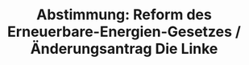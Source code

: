 ---
abstimmung:
  abstimmung: 2
  bundestagssitzung: 44
  datum: 27. Juni 2014
  legislaturperiode: 18
categories:
- Energie
- Wirtschaft
data:
- title: Abstimmungsergebnis 20140627_2-data.pdf
  url: /res/abstimmungsliste/20140627_2-data.pdf
- title: Abstimmungsergebnis 20140627_2_xls-data.csv
  url: /res/abstimmungsliste/csv/20140627_2_xls-data.csv
documents:
- local: /res/abstimmungsdaten/018-044-02/1801304.pdf
  title: Drucksache 18/01304.pdf
  url: http://dip21.bundestag.de/dip21/btd/18/013/1801304.pdf
- local: /res/abstimmungsdaten/018-044-02/1801573.pdf
  title: Drucksache 18/01573.pdf
  url: http://dip21.bundestag.de/dip21/btd/18/015/1801573.pdf
- local: /res/abstimmungsdaten/018-044-02/1801891.pdf
  title: Drucksache 18/01891.pdf
  url: http://dip21.bundestag.de/dip21/btd/18/018/1801891.pdf
- local: /res/abstimmungsdaten/018-044-02/1801894.pdf
  title: Drucksache 18/01894.pdf
  url: http://dip21.bundestag.de/dip21/btd/18/018/1801894.pdf
ergebnis:
  cdu/csu:
    enthaltung: 0
    gesamt: 311
    ja: 0
    nein: 286
    nichtabgegeben: 25
    ungueltig: 0
  die.linke:
    enthaltung: 0
    gesamt: 64
    ja: 51
    nein: 0
    nichtabgegeben: 13
    ungueltig: 0
  file: 20140627_2_xls-data.csv
  gruenen:
    enthaltung: 0
    gesamt: 63
    ja: 59
    nein: 0
    nichtabgegeben: 4
    ungueltig: 0
  spd:
    enthaltung: 1
    gesamt: 193
    ja: 1
    nein: 182
    nichtabgegeben: 9
    ungueltig: 0
layout: abstimmung
links:
- title: https://www.bundestag.de/parlament/plenum/abstimmung/abstimmung?id=284
  url: https://www.bundestag.de/parlament/plenum/abstimmung/abstimmung?id=284
- title: http://www.abgeordnetenwatch.de/novelle_des_eeg-1105-629.html
  url: http://www.abgeordnetenwatch.de/novelle_des_eeg-1105-629.html
preview: 'Deutscher Bundestag


  44. Sitzung des Deutschen Bundestages

  am Freitag, 27.Juni 2014

  Endgültiges Ergebnis der Namentlichen Abstimmung Nr. 2


  Änderungsantrag der Abgeordneten Eva Bulling-Schröter, Caren Lay, Klaus Ernst, weiterer

  Abgeordneter und der Fraktion DIE LINKE.

  zu der zweiten Beratung des Gesetzentwurfs der Bundesregierung

  Entwurf eines Gesetzes zur grundlegenden Reform des Erneuerbare-Energien-Gesetzes
  und

  zur Änderung weiterer Bestimmungen des Energiewirtschaftsrechts

  - Drucksachen 18/1304, 18/1573, 18/1891 und 18/1894 (neu) -


  Abgegebene Stimmen insgesamt:


  580

  51


  Nicht abgegebene Stimmen:

  Ja-Stimmen:


  111


  Nein-Stimmen:


  468


  Enthaltungen:


  1


  Ungültige:


  0


  Berlin, den 27.06.2014


  Beginn: 10:40

  Ende: 10:43

  '
tags:
- Erneuerbare-Energien
- Nachhaltigkeit
- Umwelt
title: 'Abstimmung: Reform des Erneuerbare-Energien-Gesetzes / Änderungsantrag Die
  Linke'
---